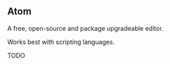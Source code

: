 ## Atom

A free, open-source and package upgradeable editor.  

Works best with scripting languages.  

TODO

